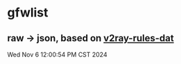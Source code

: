 # gfwlist
## raw -> json, based on [v2ray-rules-dat](https://github.com/Loyalsoldier/v2ray-rules-dat)
Wed Nov  6 12:00:54 PM CST 2024

